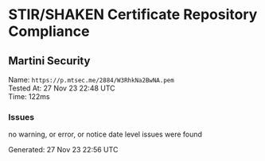 # STIR/SHAKEN Certificate Repository Compliance

## Martini Security

Name: `https://p.mtsec.me/2884/W3RhkNa2BwNA.pem`\
Tested At: 27 Nov 23 22:48 UTC\
Time: 122ms

### Issues

no warning, or error, or notice date level issues were found

Generated: 27 Nov 23 22:56 UTC